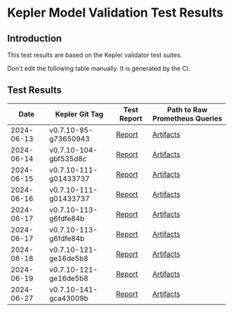 # Kepler Model Validation Test Results
## Introduction

This test results are based on the Kepler validator test suites.

Don't edit the following table manually. It is generated by the CI.

## Test Results

| Date | Kepler Git Tag | Test Report | Path to Raw Prometheus Queries |
|------|---------------|-------------|-------------------------------|
|  2024-06-13  |  v0.7.10-95-g73650943  | [Report](valiation/2024-06-13/report-v0.7.10-95-g73650943.md) | [Artifacts](valiation/2024-06-13/validator-v0.7.10-95-g73650943) |
|  2024-06-14  |  v0.7.10-104-gbf535d8c  | [Report](valiation/2024-06-14/report-v0.7.10-104-gbf535d8c.md) | [Artifacts](valiation/2024-06-14/validator-v0.7.10-104-gbf535d8c) |
|  2024-06-15  |  v0.7.10-111-g01433737  | [Report](valiation/2024-06-15/report-v0.7.10-111-g01433737.md) | [Artifacts](valiation/2024-06-15/validator-v0.7.10-111-g01433737) |
|  2024-06-16  |  v0.7.10-111-g01433737  | [Report](valiation/2024-06-16/report-v0.7.10-111-g01433737.md) | [Artifacts](valiation/2024-06-16/validator-v0.7.10-111-g01433737) |
|  2024-06-17  |  v0.7.10-113-g6fdfe84b  | [Report](valiation/2024-06-17/report-v0.7.10-113-g6fdfe84b.md) | [Artifacts](valiation/2024-06-17/validator-v0.7.10-113-g6fdfe84b) |
|  2024-06-17  |  v0.7.10-113-g6fdfe84b  | [Report](valiation/2024-06-17/report-v0.7.10-113-g6fdfe84b.md) | [Artifacts](valiation/2024-06-17/validator-v0.7.10-113-g6fdfe84b) |
|  2024-06-18  |  v0.7.10-121-ge16de5b8  | [Report](valiation/2024-06-18/report-v0.7.10-121-ge16de5b8.md) | [Artifacts](valiation/2024-06-18/validator-v0.7.10-121-ge16de5b8) |
|  2024-06-19  |  v0.7.10-121-ge16de5b8  | [Report](valiation/2024-06-19/report-v0.7.10-121-ge16de5b8.md) | [Artifacts](valiation/2024-06-19/validator-v0.7.10-121-ge16de5b8) |
|  2024-06-27  |  v0.7.10-141-gca43009b  | [Report](valiation/2024-06-27/report-v0.7.10-141-gca43009b.md) | [Artifacts](valiation/2024-06-27/validator-v0.7.10-141-gca43009b) |

